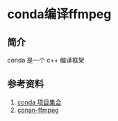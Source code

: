 # conda编译ffmpeg

## 简介

conda 是一个 c++ 编译框架

## 参考资料

1. [conda 项目集合](https://github.com/bincrafters/community)
2. [conan-ffmpeg](https://github.com/bincrafters/conan-ffmpeg)
